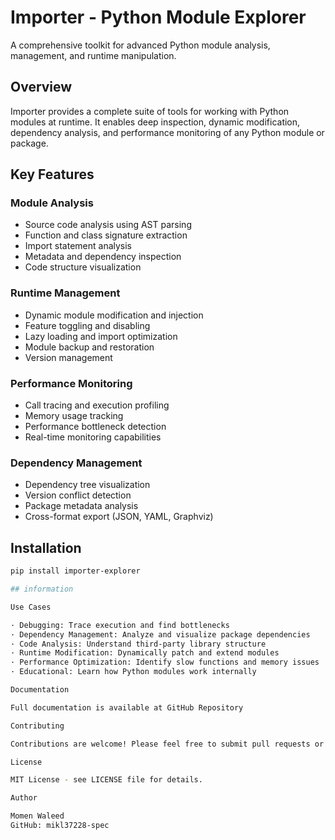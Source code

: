 # Importer - Python Module Explorer

A comprehensive toolkit for advanced Python module analysis, management, and runtime manipulation.

## Overview

Importer provides a complete suite of tools for working with Python modules at runtime. It enables deep inspection, dynamic modification, dependency analysis, and performance monitoring of any Python module or package.

## Key Features

### Module Analysis
- Source code analysis using AST parsing
- Function and class signature extraction  
- Import statement analysis
- Metadata and dependency inspection
- Code structure visualization

### Runtime Management
- Dynamic module modification and injection
- Feature toggling and disabling
- Lazy loading and import optimization
- Module backup and restoration
- Version management

### Performance Monitoring
- Call tracing and execution profiling
- Memory usage tracking
- Performance bottleneck detection
- Real-time monitoring capabilities

### Dependency Management
- Dependency tree visualization
- Version conflict detection
- Package metadata analysis
- Cross-format export (JSON, YAML, Graphviz)

## Installation

```bash
pip install importer-explorer

## information 

Use Cases

· Debugging: Trace execution and find bottlenecks
· Dependency Management: Analyze and visualize package dependencies
· Code Analysis: Understand third-party library structure
· Runtime Modification: Dynamically patch and extend modules
· Performance Optimization: Identify slow functions and memory issues
· Educational: Learn how Python modules work internally

Documentation

Full documentation is available at GitHub Repository

Contributing

Contributions are welcome! Please feel free to submit pull requests or open issues on GitHub.

License

MIT License - see LICENSE file for details.

Author

Momen Waleed
GitHub: mikl37228-spec
